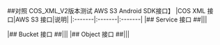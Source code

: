 ##对照 COS_XML_V2版本测试 AWS S3 Android SDK接口】
|COS XML 接口|AWS S3 接口|说明|
|:-------|:-------|:-------|
|## Service 接口 ##|||

|## Bucket 接口 ##|||
|## Object 接口 ##|||

